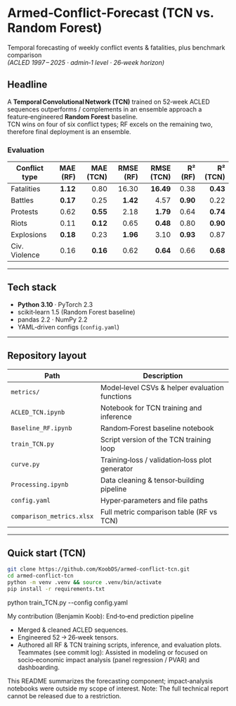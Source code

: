# Armed‑Conflict‑Forecast (TCN vs. Random Forest)
Temporal forecasting of weekly conflict events & fatalities, plus benchmark comparison  
*(ACLED 1997 – 2025 · admin‑1 level · 26‑week horizon)*

## Headline
A **Temporal Convolutional Network (TCN)** trained on 52‑week ACLED sequences outperforms / complements in an ensemble approach a feature‑engineered **Random Forest** baseline.  
TCN wins on four of six conflict types; RF excels on the remaining two, therefore final deployment is an ensemble.

### Evaluation

| Conflict type | MAE (RF) | MAE (TCN) | RMSE (RF) | RMSE (TCN) | R² (RF) | R² (TCN) |
|---------------|---------:|----------:|----------:|-----------:|--------:|---------:|
| Fatalities    | **1.12** | 0.80 | 16.30 | **16.49** | 0.38 | **0.43** |
| Battles       | **0.17** | 0.25 | **1.42** | 4.57 | **0.90** | 0.22 |
| Protests      | 0.62 | **0.55** | 2.18 | **1.79** | 0.64 | **0.74** |
| Riots         | 0.11 | **0.12** | 0.65 | **0.48** | 0.80 | **0.90** |
| Explosions    | **0.18** | 0.23 | **1.96** | 3.10 | **0.93** | 0.87 |
| Civ. Violence | 0.16 | **0.16** | 0.62 | **0.64** | 0.66 | **0.68** |

---

## Tech stack
- **Python 3.10**   ·  PyTorch 2.3
- scikit‑learn 1.5 (Random Forest baseline)  
- pandas 2.2 · NumPy 2.2  
- YAML‑driven configs (`config.yaml`)  

---

## Repository layout
| Path | Description |
|------|-------------|
| `metrics/` | Model‑level CSVs & helper evaluation functions |
| `ACLED_TCN.ipynb` | Notebook for TCN training and inference |
| `Baseline_RF.ipynb` | Random‑Forest baseline notebook |
| `train_TCN.py` | Script version of the TCN training loop |
| `curve.py` | Training‑loss / validation‑loss plot generator |
| `Processing.ipynb` | Data cleaning & tensor‑building pipeline |
| `config.yaml` | Hyper‑parameters and file paths |
| `comparison_metrics.xlsx` | Full metric comparison table (RF vs TCN) |

---

## Quick start (TCN)
```bash
git clone https://github.com/KoobDS/armed-conflict-tcn.git
cd armed-conflict-tcn
python -m venv .venv && source .venv/bin/activate
pip install -r requirements.txt
```
python train_TCN.py --config config.yaml

My contribution (Benjamin Koob): End‑to‑end prediction pipeline
- Merged & cleaned ACLED sequences.
- Engineered 52 -> 26‑week tensors.
- Authored all RF & TCN training scripts, inference, and evaluation plots.
Teammates (see commit log): Assisted in modeling or focused on socio‑economic impact analysis (panel regression / PVAR) and dashboarding.

This README summarizes the forecasting component; impact‑analysis notebooks were outside my scope of interest.
Note: The full technical report cannot be released due to a restriction.
